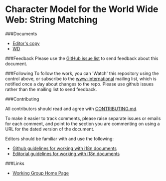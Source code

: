# Character Model for the World Wide Web: String Matching

###Documents
- [Editor's copy](https://w3c.github.io/charmod-norm/)
- [WD](http://www.w3.org/TR/charmod-norm/)

###Feedback
Please use the [GitHub issue list](https://github.com/w3c/charmod-norm/issues) to send feedback about this document.

###Following
To follow the work, you can 'Watch' this repository using the control above, or subscribe to the [www-international](https://lists.w3.org/Archives/Public/www-international/) mailing list, which is notified once a day about changes to the repo. Please use github issues rather than the mailing list to send feedback.

###Contributing

All contributors should read and agree with [CONTRIBUTING.md](https://github.com/w3c/hlreq/blob/gh-pages/CONTRIBUTING.md).

To make it easier to track comments, please raise separate issues or emails for each comment, and point to the section you are commenting on  using a URL for the dated version of the document.

Editors should be familiar with and use the following:

- [Github guidelines for working with i18n documents](http://w3c.github.io/i18n-activity/guidelines/github)
- [Editorial guidelines for working with i18n documents](http://w3c.github.io/i18n-activity/guidelines/editing)

###Links
- [Working Group Home Page](http://w3c.github.io/i18n-activity/i18n-wg/)
